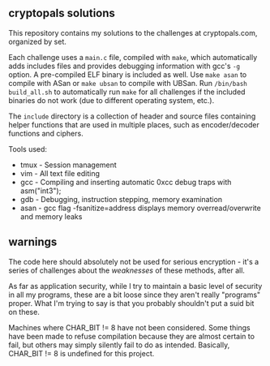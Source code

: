 ## cryptopals solutions

This repository contains my solutions to the challenges at cryptopals.com, organized by set.

Each challenge uses a `main.c` file, compiled with `make`, which automatically adds includes files and provides debugging information with gcc's `-g` option. A pre-compiled ELF binary is included as well. Use `make asan` to compile with ASan or `make ubsan` to compile with UBSan. Run `/bin/bash build_all.sh` to automatically run `make` for all challenges if the included binaries do not work (due to different operating system, etc.).

The `include` directory is a collection of header and source files containing helper functions that are used in multiple places, such as encoder/decoder functions and ciphers.

Tools used:
* tmux - Session management
* vim - All text file editing
* gcc - Compiling and inserting automatic 0xcc debug traps with asm("int3");
* gdb - Debugging, instruction stepping, memory examination
* asan - gcc flag -fsanitize=address displays memory overread/overwrite and memory leaks

## warnings
The code here should absolutely not be used for serious encryption - it's a series of challenges about the *weaknesses* of these methods, after all.

As far as application security, while I try to maintain a basic level of security in all my programs, these are a bit loose since they aren't really "programs" proper. What I'm trying to say is that you probably shouldn't put a suid bit on these.

Machines where CHAR\_BIT != 8 have not been considered. Some things have been made to refuse compilation because they are almost certain to fail, but others may simply silently fail to do as intended. Basically, CHAR\_BIT != 8 is undefined for this project.
